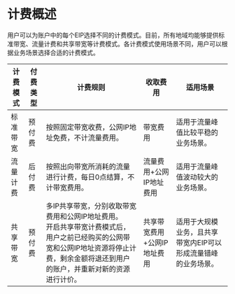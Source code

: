 # 计费概述
用户可以为账户中的每个EIP选择不同的计费模式。目前，所有地域均能够提供标准带宽、流量计费和共享带宽等计费模式。各计费模式使用场景不同，用户可以根据业务场景选择合适的计费模式。

| 计费模式 | 付费类型 | 计费规则 | 收取费用 | 适用场景 |   
| ------- | ------- | ------- | ------- | ------- |
| 标准带宽 | 预付费 | 按照固定带宽收费，公网IP地址免费，不计流量费用。 | 带宽费用 | 适用于流量峰值比较平稳的业务场景。 |
| 流量计费 | 后付费 | 按照出向带宽所消耗的流量进行计费，每日0点结算，不计带宽费用。 | 流量费用+公网IP地址费用 | 适用于流量峰值波动较大的业务场景。 |
| 共享带宽 | 预付费 | 多IP共享带宽，分别收取带宽费用和公网IP地址费用。 <br> 开启共享带宽计费模式后，用户之前已经购买的公网带宽和公网IP地址资源将停止计费，剩余金额将退还到用户的账户，并重新对新的资源进行计价。 | 共享带宽费用+公网IP地址费用 | 适用于大规模业务，且共享带宽内EIP可以形成流量错峰的业务场景。 |
